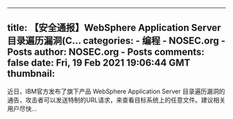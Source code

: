 
---
title: 【安全通报】WebSphere Application Server 目录遍历漏洞(C...
categories: 
    - 编程
    - NOSEC.org - Posts
author: NOSEC.org - Posts
comments: false
date: Fri, 19 Feb 2021 19:06:44 GMT
thumbnail: 
---

<div>   
近日，IBM官方发布了旗下产品 WebSphere Application Server 目录遍历漏洞的通告，攻击者可以发送特制的URL请求，来查看目标系统上的任意文件。建议相关用户尽快...  
</div>
            
